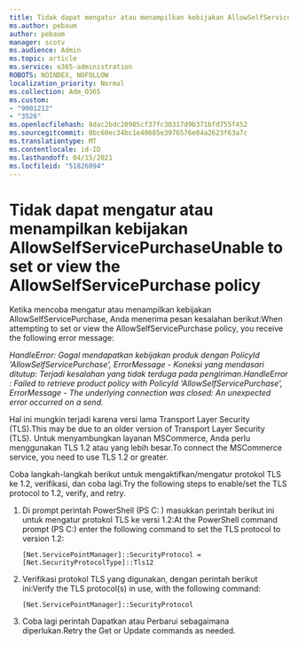 ```yaml
---
title: Tidak dapat mengatur atau menampilkan kebijakan AllowSelfServicePurchase
ms.author: pebaum
author: pebaum
manager: scotv
ms.audience: Admin
ms.topic: article
ms.service: o365-administration
ROBOTS: NOINDEX, NOFOLLOW
localization_priority: Normal
ms.collection: Adm_O365
ms.custom:
- "9001212"
- "3526"
ms.openlocfilehash: 8dac2bdc20905cf37fc30317d9b371bfd755f452
ms.sourcegitcommit: 8bc60ec34bc1e40685e3976576e04a2623f63a7c
ms.translationtype: MT
ms.contentlocale: id-ID
ms.lasthandoff: 04/15/2021
ms.locfileid: "51826094"
---
```

# <a name="unable-to-set-or-view-the-allowselfservicepurchase-policy"></a><span data-ttu-id="56729-102">Tidak dapat mengatur atau menampilkan kebijakan AllowSelfServicePurchase</span><span class="sxs-lookup"><span data-stu-id="56729-102">Unable to set or view the AllowSelfServicePurchase policy</span></span>

<span data-ttu-id="56729-103">Ketika mencoba mengatur atau menampilkan kebijakan AllowSelfServicePurchase, Anda menerima pesan kesalahan berikut:</span><span class="sxs-lookup"><span data-stu-id="56729-103">When attempting to set or view the AllowSelfServicePurchase policy, you receive the following error message:</span></span>

<span data-ttu-id="56729-104">*HandleError: Gagal mendapatkan kebijakan produk dengan PolicyId 'AllowSelfServicePurchase', ErrorMessage - Koneksi yang mendasari ditutup: Terjadi kesalahan yang tidak terduga pada pengiriman.*</span><span class="sxs-lookup"><span data-stu-id="56729-104">*HandleError : Failed to retrieve product policy with PolicyId 'AllowSelfServicePurchase', ErrorMessage - The underlying connection was closed: An unexpected error occurred on a send.*</span></span>

<span data-ttu-id="56729-105">Hal ini mungkin terjadi karena versi lama Transport Layer Security (TLS).</span><span class="sxs-lookup"><span data-stu-id="56729-105">This may be due to an older version of Transport Layer Security (TLS).</span></span> <span data-ttu-id="56729-106">Untuk menyambungkan layanan MSCommerce, Anda perlu menggunakan TLS 1.2 atau yang lebih besar.</span><span class="sxs-lookup"><span data-stu-id="56729-106">To connect the MSCommerce service, you need to use TLS 1.2 or greater.</span></span>  

<span data-ttu-id="56729-107">Coba langkah-langkah berikut untuk mengaktifkan/mengatur protokol TLS ke 1.2, verifikasi, dan coba lagi.</span><span class="sxs-lookup"><span data-stu-id="56729-107">Try the following steps to enable/set the TLS protocol to 1.2, verify, and retry.</span></span>
 1. <span data-ttu-id="56729-108">Di prompt perintah PowerShell (PS C: \) masukkan perintah berikut ini untuk mengatur protokol TLS ke versi 1.2:</span><span class="sxs-lookup"><span data-stu-id="56729-108">At the PowerShell command prompt (PS C:\) enter the following command to set the TLS protocol to version 1.2:</span></span>

    `[Net.ServicePointManager]::SecurityProtocol = [Net.SecurityProtocolType]::Tls12`

2. <span data-ttu-id="56729-109">Verifikasi protokol TLS yang digunakan, dengan perintah berikut ini:</span><span class="sxs-lookup"><span data-stu-id="56729-109">Verify the TLS protocol(s) in use, with the following command:</span></span>

    `[Net.ServicePointManager]::SecurityProtocol` 

3. <span data-ttu-id="56729-110">Coba lagi perintah Dapatkan atau Perbarui sebagaimana diperlukan.</span><span class="sxs-lookup"><span data-stu-id="56729-110">Retry the Get or Update commands as needed.</span></span>

